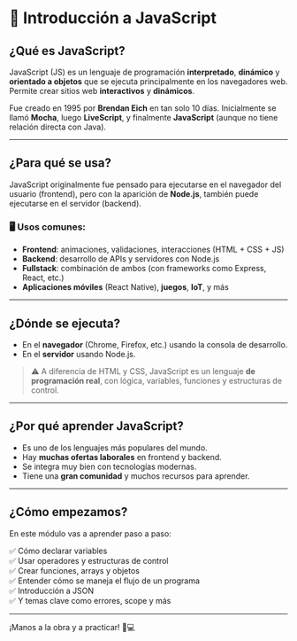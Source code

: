# 🚀 Introducción a JavaScript

## ¿Qué es JavaScript?

JavaScript (JS) es un lenguaje de programación **interpretado**, **dinámico** y **orientado a objetos** que se ejecuta principalmente en los navegadores web. Permite crear sitios web **interactivos** y **dinámicos**.

Fue creado en 1995 por **Brendan Eich** en tan solo 10 días. Inicialmente se llamó **Mocha**, luego **LiveScript**, y finalmente **JavaScript** (aunque no tiene relación directa con Java).

---

## ¿Para qué se usa?

JavaScript originalmente fue pensado para ejecutarse en el navegador del usuario (frontend), pero con la aparición de **Node.js**, también puede ejecutarse en el servidor (backend).

### 🖥️ Usos comunes:
- **Frontend**: animaciones, validaciones, interacciones (HTML + CSS + JS)
- **Backend**: desarrollo de APIs y servidores con Node.js
- **Fullstack**: combinación de ambos (con frameworks como Express, React, etc.)
- **Aplicaciones móviles** (React Native), **juegos**, **IoT**, y más

---

## ¿Dónde se ejecuta?

- En el **navegador** (Chrome, Firefox, etc.) usando la consola de desarrollo.
- En el **servidor** usando Node.js.
  
> ⚠️ A diferencia de HTML y CSS, JavaScript es un lenguaje **de programación real**, con lógica, variables, funciones y estructuras de control.

---

## ¿Por qué aprender JavaScript?

- Es uno de los lenguajes más populares del mundo.
- Hay **muchas ofertas laborales** en frontend y backend.
- Se integra muy bien con tecnologías modernas.
- Tiene una **gran comunidad** y muchos recursos para aprender.

---

## ¿Cómo empezamos?

En este módulo vas a aprender paso a paso:

✅ Cómo declarar variables  
✅ Usar operadores y estructuras de control  
✅ Crear funciones, arrays y objetos  
✅ Entender cómo se maneja el flujo de un programa  
✅ Introducción a JSON  
✅ Y temas clave como errores, scope y más

---

¡Manos a la obra y a practicar! 🧠💻
